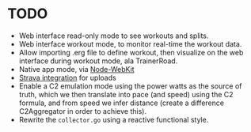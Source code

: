 # TODO

* Web interface read-only mode to see workouts and splits.
* Web interface workout mode, to monitor real-time the workout data.
* Allow importing .erg file to define workout, then visualize on the
  web interface during workout mode, ala TrainerRoad.
* Native app mode, via
  [Node-WebKit](https://github.com/jyapayne/Web2Executable)
* [Strava integration](https://github.com/strava/go.strava) for uploads
* Enable a C2 emulation mode using the power watts as the source of
  truth, which we then translate into pace (and speed) using the C2
  formula, and from speed we infer distance (create a difference
  C2Aggregator in order to achieve this).
* Rewrite the `collector.go` using a reactive functional style.
